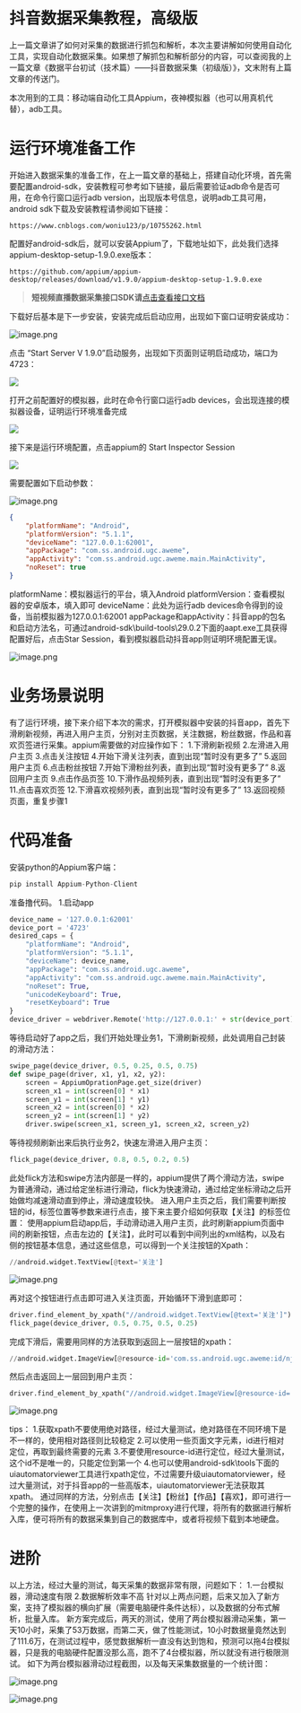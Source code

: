 # 抖音数据采集教程，高级版

上一篇文章讲了如何对采集的数据进行抓包和解析，本次主要讲解如何使用自动化工具，实现自动化数据采集。如果想了解抓包和解析部分的内容，可以查阅我的上一篇文章《数据平台初试（技术篇）——抖音数据采集（初级版）》，文末附有上篇文章的传送门。

本次用到的工具：移动端自动化工具Appium，夜神模拟器（也可以用真机代替），adb工具。

# 运行环境准备工作

开始进入数据采集的准备工作，在上一篇文章的基础上，搭建自动化环境，首先需要配置android-sdk，安装教程可参考如下链接，最后需要验证adb命令是否可用，在命令行窗口运行adb version，出现版本号信息，说明adb工具可用，android sdk下载及安装教程请参阅如下链接：

```
https://www.cnblogs.com/woniu123/p/10755262.html
```

配置好android-sdk后，就可以安装Appium了，下载地址如下，此处我们选择appium-desktop-setup-1.9.0.exe版本：

```
https://github.com/appium/appium-desktop/releases/download/v1.9.0/appium-desktop-setup-1.9.0.exe
```

>**短视频直播数据采集接口SDK请**[点击查看接口文档](https://docs.qq.com/doc/DU3RKUFVFdVhQbXlR) 


下载好后基本是下一步安装，安装完成后启动应用，出现如下窗口证明安装成功：

 
![image.png](https://cdn.nlark.com/yuque/0/2020/png/97322/1608081087001-37b4d853-7d76-471f-b320-b58bcf4a6fb0.png#align=left&display=inline&height=295&name=image.png&originHeight=590&originWidth=633&size=49491&status=done&style=none&width=316.5)

 
点击 “Start Server V 1.9.0”启动服务，出现如下页面则证明启动成功，端口为4723：

 
![](https://cdn.nlark.com/yuque/0/2020/png/97322/1608081068859-e869cf7e-45c7-4652-b527-d1362a9c66eb.png#align=left&display=inline&height=167&originHeight=167&originWidth=629&size=0&status=done&style=none&width=629)

 
打开之前配置好的模拟器，此时在命令行窗口运行adb devices，会出现连接的模拟器设备，证明运行环境准备完成

 
![](https://cdn.nlark.com/yuque/0/2020/png/97322/1608081068826-8b89031f-5b31-451e-aa41-88eab141b913.png#align=left&display=inline&height=61&originHeight=61&originWidth=236&size=0&status=done&style=none&width=236)

 
接下来是运行环境配置，点击appium的 Start Inspector Session

 
![](https://cdn.nlark.com/yuque/0/2020/png/97322/1608081068831-86fee620-f39f-487a-b596-6e8de0c406a2.png#align=left&display=inline&height=126&originHeight=126&originWidth=628&size=0&status=done&style=none&width=628)

 
需要配置如下启动参数：

 
![image.png](https://cdn.nlark.com/yuque/0/2020/png/97322/1608081108841-bdf8e0c8-998c-4b98-a1cf-c079400944c0.png#align=left&display=inline&height=324&name=image.png&originHeight=648&originWidth=1055&size=122029&status=done&style=none&width=527.5)

 

```json
{
    "platformName": "Android",
    "platformVersion": "5.1.1",
    "deviceName": "127.0.0.1:62001",
    "appPackage": "com.ss.android.ugc.aweme",
    "appActivity": "com.ss.android.ugc.aweme.main.MainActivity",
    "noReset": true
}
```

platformName：模拟器运行的平台，填入Android
platformVersion：查看模拟器的安卓版本，填入即可
deviceName：此处为运行adb devices命令得到的设备，当前模拟器为127.0.0.1:62001
appPackage和appActivity：抖音app的包名和启动方法名，可通过android-sdk\build-tools\29.0.2下面的aapt.exe工具获得
配置好后，点击Star Session，看到模拟器启动抖音app则证明环境配置无误。

 
![image.png](https://cdn.nlark.com/yuque/0/2020/png/97322/1608081122457-759f14b6-b7df-49fa-9375-019afcd9640e.png#align=left&display=inline&height=303&name=image.png&originHeight=606&originWidth=341&size=36873&status=done&style=none&width=170.5)

 


# 业务场景说明
有了运行环境，接下来介绍下本次的需求，打开模拟器中安装的抖音app，首先下滑刷新视频，再进入用户主页，分别对主页数据，关注数据，粉丝数据，作品和喜欢页签进行采集。appium需要做的对应操作如下：
1.下滑刷新视频
2.左滑进入用户主页
3.点击关注按钮
4.开始下滑关注列表，直到出现“暂时没有更多了”
5.返回用户主页
6.点击粉丝按钮
7.开始下滑粉丝列表，直到出现“暂时没有更多了”
8.返回用户主页
9.点击作品页签
10.下滑作品视频列表，直到出现“暂时没有更多了”
11.点击喜欢页签
12.下滑喜欢视频列表，直到出现“暂时没有更多了”
13.返回视频页面，重复步骤1

# 代码准备
安装python的Appium客户端：
```python
pip install Appium-Python-Client
```
准备撸代码。
1.启动app
```python
device_name = '127.0.0.1:62001'
device_port = '4723'
desired_caps = {
    "platformName": "Android",
    "platformVersion": "5.1.1",
    "deviceName": device_name,
    "appPackage": "com.ss.android.ugc.aweme",
    "appActivity": "com.ss.android.ugc.aweme.main.MainActivity",
    "noReset": True,
    "unicodeKeyboard": True,
    "resetKeyboard": True
}
device_driver = webdriver.Remote('http://127.0.0.1:' + str(device_port) + '/wd/hub', desired_caps)
```
等待启动好了app之后，我们开始处理业务1，下滑刷新视频，此处调用自己封装的滑动方法：
```python
swipe_page(device_driver, 0.5, 0.25, 0.5, 0.75)
def swipe_page(driver, x1, y1, x2, y2):
    screen = AppiumOprationPage.get_size(driver)
    screen_x1 = int(screen[0] * x1)
    screen_y1 = int(screen[1] * y1)
    screen_x2 = int(screen[0] * x2)
    screen_y2 = int(screen[1] * y2)
    driver.swipe(screen_x1, screen_y1, screen_x2, screen_y2)
```
等待视频刷新出来后执行业务2，快速左滑进入用户主页：
```python
flick_page(device_driver, 0.8, 0.5, 0.2, 0.5)
```
此处flick方法和swipe方法内部是一样的，appium提供了两个滑动方法，swipe为普通滑动，通过给定坐标进行滑动，flick为快速滑动，通过给定坐标滑动之后开始做均减速滑动直到停止，滑动速度较快。
进入用户主页之后，我们需要判断按钮的id，标签位置等参数来进行点击，接下来主要介绍如何获取【关注】的标签位置：
使用appium启动app后，手动滑动进入用户主页，此时刷新appium页面中间的刷新按钮，点击左边的【关注】，此时可以看到中间列出的xml结构，以及右侧的按钮基本信息，通过这些信息，可以得到一个关注按钮的Xpath：
```python
//android.widget.TextView[@text='关注']
```


 
![image.png](https://cdn.nlark.com/yuque/0/2020/png/97322/1608081139228-415d00be-ce7c-46e5-aca8-369da7be8f1a.png#align=left&display=inline&height=447&name=image.png&originHeight=894&originWidth=1316&size=472226&status=done&style=none&width=658)

 
再对这个按钮进行点击即可进入关注页面，开始循环下滑到底即可：

```python
driver.find_element_by_xpath("//android.widget.TextView[@text='关注']").click()
flick_page(device_driver, 0.5, 0.75, 0.5, 0.25)
```
完成下滑后，需要用同样的方法获取到返回上一层按钮的xpath：
```python
//android.widget.ImageView[@resource-id='com.ss.android.ugc.aweme:id/nj']
```
然后点击返回上一层回到用户主页：
```python
driver.find_element_by_xpath("//android.widget.ImageView[@resource-id='com.ss.android.ugc.aweme:id/nj']").click()
```


 
![image.png](https://cdn.nlark.com/yuque/0/2020/png/97322/1608081153072-c012885e-7aeb-4f48-b6c2-1498c902d5d3.png#align=left&display=inline&height=440&name=image.png&originHeight=879&originWidth=1293&size=207846&status=done&style=none&width=646.5)

 
tips：
1.获取xpath不要使用绝对路径，经过大量测试，绝对路径在不同环境下是不一样的，使用相对路径则比较稳定
2.可以使用一些页面文字元素，id进行相对定位，再取到最终需要的元素
3.不要使用resource-id进行定位，经过大量测试，这个id不是唯一的，只能定位到第一个
4.也可以使用android-sdk\tools下面的uiautomatorviewer工具进行xpath定位，不过需要升级uiautomatorviewer，经过大量测试，对于抖音app的一些高版本，uiautomatorviewer无法获取其xpath。
通过同样的方法，分别点击【关注】【粉丝】【作品】【喜欢】，即可进行一个完整的操作，在使用上一次讲到的mitmproxy进行代理，将所有的数据进行解析入库，便可将所有的数据采集到自己的数据库中，或者将视频下载到本地硬盘。


# 进阶

以上方法，经过大量的测试，每天采集的数据非常有限，问题如下：
1.一台模拟器，滑动速度有限
2.数据解析效率不高
针对以上两点问题，后来又加入了新方案，支持了模拟器的横向扩展（需要电脑硬件条件达标），以及数据的分布式解析，批量入库。
新方案完成后，两天的测试，使用了两台模拟器滑动采集，第一天10小时，采集了53万数据，而第二天，做了性能测试，10小时数据量竟然达到了111.6万，在测试过程中，感觉数据解析一直没有达到饱和，预测可以拖4台模拟器，只是我的电脑硬件配置没那么高，跑不了4台模拟器，所以就没有进行极限测试。
如下为两台模拟器滑动过程截图，以及每天采集数据量的一个统计图：

 
![image.png](https://cdn.nlark.com/yuque/0/2020/png/97322/1608081167619-01eca996-e679-4b35-b3ba-c52c8ce0cac7.png#align=left&display=inline&height=348&name=image.png&originHeight=696&originWidth=831&size=712146&status=done&style=none&width=415.5)

 

 
![image.png](https://cdn.nlark.com/yuque/0/2020/png/97322/1608081185685-91dd4c3f-78ce-4d48-a22e-71a6a388b59e.png#align=left&display=inline&height=233&name=image.png&originHeight=465&originWidth=642&size=223965&status=done&style=none&width=321)

 



